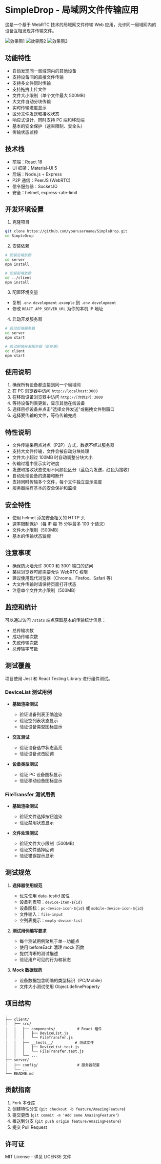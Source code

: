 # SimpleDrop - 局域网文件传输应用

这是一个基于 WebRTC 技术的局域网文件传输 Web 应用，允许同一局域网内的设备互相发现并传输文件。

![效果图1](./assets/1.png)
![效果图2](./assets/2.png)
![效果图3](./assets/3.png)

## 功能特性

- 自动发现同一局域网内的其他设备
- 支持设备间的直接文件传输
- 支持多文件同时传输
- 支持拖拽上传文件
- 文件大小限制（单个文件最大 500MB）
- 大文件自动分块传输
- 实时传输进度显示
- 区分文件发送和接收状态
- 响应式设计，同时支持 PC 端和移动端
- 基本的安全保护（速率限制、安全头）
- 传输状态监控

## 技术栈

- 前端：React 18
- UI 框架：Material-UI 5
- 后端：Node.js + Express
- P2P 通信：PeerJS (WebRTC)
- 信令服务器：Socket.IO
- 安全：helmet, express-rate-limit

## 开发环境设置

1. 克隆项目

```bash
git clone https://github.com/yourusername/SimpleDrop.git
cd SimpleDrop
```

2. 安装依赖

```bash
# 安装后端依赖
cd server
npm install

# 安装前端依赖
cd ../client
npm install
```

3. 配置环境变量

- 复制 `.env.development.example` 到 `.env.development`
- 修改 `REACT_APP_SERVER_URL` 为你的本机 IP 地址

4. 启动开发服务器

```bash
# 启动后端服务器
cd server
npm start

# 启动前端开发服务器（新终端）
cd client
npm start
```

## 使用说明

1. 确保所有设备都连接到同一个局域网
2. 在 PC 浏览器中访问 `http://localhost:3000`
3. 在移动设备浏览器中访问 `http://[你的IP]:3000`
4. 等待设备列表更新，显示其他在线设备
5. 选择目标设备并点击"选择文件发送"或拖拽文件到窗口
6. 选择要传输的文件，等待传输完成

## 特性说明

- 文件传输采用点对点（P2P）方式，数据不经过服务器
- 支持大文件传输，文件会被自动分块处理
- 文件大小超过 100MB 时自动调整分块大小
- 传输过程中显示实时进度
- 发送和接收状态使用不同颜色区分（蓝色为发送，红色为接收）
- 自动处理设备的连接和断开
- 支持同时传输多个文件，每个文件独立显示进度
- 服务器端有基本的安全保护和监控

## 安全特性

- 使用 helmet 添加安全相关的 HTTP 头
- 速率限制保护（每 IP 每 15 分钟最多 100 个请求）
- 文件大小限制（500MB）
- 基本的传输状态监控

## 注意事项

- 确保防火墙允许 3000 和 3001 端口的访问
- 某些浏览器可能需要允许 WebRTC 权限
- 建议使用现代浏览器（Chrome、Firefox、Safari 等）
- 大文件传输时请保持页面打开状态
- 注意单个文件大小限制（500MB）

## 监控和统计

可以通过访问 `/stats` 端点获取基本的传输统计信息：

- 总传输次数
- 成功传输次数
- 失败传输次数
- 总传输字节数

## 测试覆盖

项目使用 Jest 和 React Testing Library 进行组件测试。

### DeviceList 测试用例

- **基础渲染测试**

  - 验证设备列表正确渲染
  - 验证空列表状态显示
  - 验证设备类型图标显示

- **交互测试**

  - 验证设备选中状态高亮
  - 验证设备点击回调

- **设备类型测试**
  - 验证 PC 设备图标显示
  - 验证移动设备图标显示

### FileTransfer 测试用例

- **基础渲染测试**

  - 验证文件选择按钮渲染
  - 验证禁用状态显示

- **文件处理测试**
  - 验证文件大小限制（500MB）
  - 验证文件选择回调
  - 验证错误提示显示

## 测试规范

1. **选择器使用规范**

   - 优先使用 data-testid 属性
   - 设备列表项：`device-item-${id}`
   - 设备图标：`pc-device-icon-${id}` 或 `mobile-device-icon-${id}`
   - 文件输入：`file-input`
   - 空列表提示：`empty-device-list`

2. **测试用例编写要求**

   - 每个测试用例聚焦于单一功能点
   - 使用 beforeEach 清理 mock 函数
   - 提供清晰的测试描述
   - 验证用户可见的行为和状态

3. **Mock 数据规范**
   - 设备数据包含明确的类型标识（PC/Mobile）
   - 文件大小测试使用 Object.defineProperty

## 项目结构

```
.
├── client/
│   ├── src/
│   │   ├── components/          # React 组件
│   │   │   ├── DeviceList.js
│   │   │   └── FileTransfer.js
│   │   ├── __tests__/          # 测试文件
│   │   │   ├── DeviceList.test.js
│   │   │   └── FileTransfer.test.js
│   │   └── ...
├── server/
│   ├── config/                  # 服务器配置
│   └── ...
└── README.md
```

## 贡献指南

1. Fork 本仓库
2. 创建特性分支 (`git checkout -b feature/AmazingFeature`)
3. 提交更改 (`git commit -m 'Add some AmazingFeature'`)
4. 推送到分支 (`git push origin feature/AmazingFeature`)
5. 提交 Pull Request

## 许可证

MIT License - 详见 LICENSE 文件
